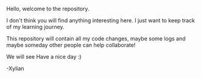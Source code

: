 Hello, welcome to the repository.

I don't think you will find anything interesting here.
I just want to keep track of my learning journey. 

This repository will contain all my code changes, maybe some logs and maybe someday other people can help collaborate!

We will see
Have a nice day :) 

-Xylian
